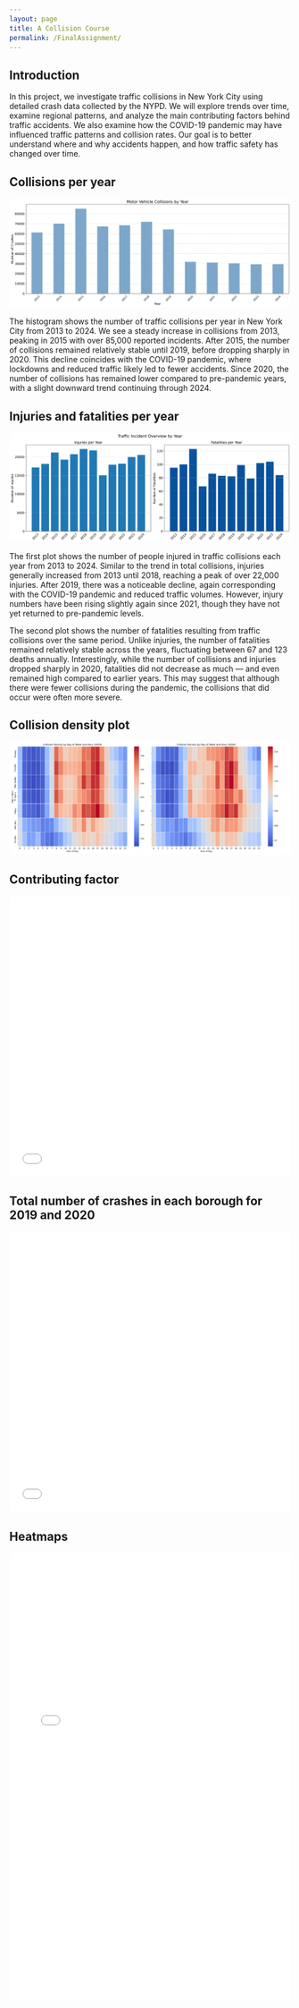 ```yaml
---
layout: page
title: A Collision Course 
permalink: /FinalAssignment/
---
```


## Introduction
In this project, we investigate traffic collisions in New York City using detailed crash data collected by the NYPD. We will explore trends over time, examine regional patterns, and analyze the main contributing factors behind traffic accidents. We also examine how the COVID-19 pandemic may have influenced traffic patterns and collision rates. Our goal is to better understand where and why accidents happen, and how traffic safety has changed over time.

## Collisions per year

![Crashes pr. year](motor_vehicle_collisions_by_year.png)

The histogram shows the number of traffic collisions per year in New York City from 2013 to 2024. We see a steady increase in collisions from 2013, peaking in 2015 with over 85,000 reported incidents. After 2015, the number of collisions remained relatively stable until 2019, before dropping sharply in 2020. This decline coincides with the COVID-19 pandemic, where lockdowns and reduced traffic likely led to fewer accidents. Since 2020, the number of collisions has remained lower compared to pre-pandemic years, with a slight downward trend continuing through 2024.

## Injuries and fatalities per year

![Injuries and fatalities](traffic_incidents_overview.png)

The first plot shows the number of people injured in traffic collisions each year from 2013 to 2024. Similar to the trend in total collisions, injuries generally increased from 2013 until 2018, reaching a peak of over 22,000 injuries. After 2019, there was a noticeable decline, again corresponding with the COVID-19 pandemic and reduced traffic volumes. However, injury numbers have been rising slightly again since 2021, though they have not yet returned to pre-pandemic levels.

The second plot shows the number of fatalities resulting from traffic collisions over the same period. Unlike injuries, the number of fatalities remained relatively stable across the years, fluctuating between 67 and 123 deaths annually. Interestingly, while the number of collisions and injuries dropped sharply in 2020, fatalities did not decrease as much — and even remained high compared to earlier years. This may suggest that although there were fewer collisions during the pandemic, the collisions that did occur were often more severe.

## Collision density plot

![Collision density](collision_density_2019_2020.png)

## Contributing factor 

<iframe src="{{ site.baseurl }}/Interactive_Crashes_by_Contributing_Factor.html" width = "100%" height="500" frameborder="0"></iframe>

## Total number of crashes in each borough for 2019 and 2020

<iframe src="{{ site.baseurl }}/crashes_by_borough.html" width = "100%" height="500" frameborder="0"></iframe>


## Heatmaps
<iframe src="{{ site.baseurl }}/heatmap.html" width = "100%" height="800" frameborder="0"></iframe>
